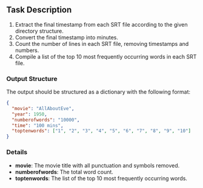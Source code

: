 ## Task Description

1. Extract the final timestamp from each SRT file according to the given directory structure.
2. Convert the final timestamp into minutes.
3. Count the number of lines in each SRT file, removing timestamps and numbers.
4. Compile a list of the top 10 most frequently occurring words in each SRT file.

### Output Structure

The output should be structured as a dictionary with the following format:

```json
{
  "movie": "AllAboutEve",
  "year": 1950,
  "numberofwords": "10000",
  "time": "100 mins",
  "toptenwords": ["1", "2", "3", "4", "5", "6", "7", "8", "9", "10"]
}
```

### Details

- **movie**: The movie title with all punctuation and symbols removed.
- **numberofwords**: The total word count.
- **toptenwords**: The list of the top 10 most frequently occurring words.

